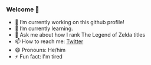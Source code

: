 ### Welcome 👋

- 🔭 I’m currently working on this github profile!
- 🌱 I’m currently learning.
- 💬 Ask me about how I rank The Legend of Zelda titles
- 📫 How to reach me: [Twitter](https://twitter.com/rupson_)
- 😄 Pronouns: He/him
- ⚡ Fun fact: I'm tired
